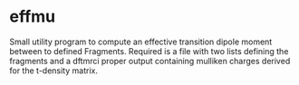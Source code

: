 # effmu

Small utility program to compute an effective transition dipole moment between to defined Fragments.
Required is a file with two lists defining the fragments and a dftmrci proper output containing mulliken charges 
derived for the t-density matrix.

